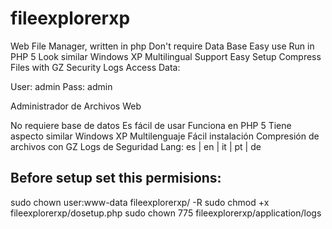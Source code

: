 # fileexplorerxp

Web File Manager, written in php
Don't require Data Base
Easy use
Run in PHP 5
Look similar Windows XP
Multilingual Support
Easy Setup
Compress Files with GZ
Security Logs
Access Data:

User: admin
Pass: admin

Administrador de Archivos Web

No requiere base de datos
Es fácil de usar
Funciona en PHP 5
Tiene aspecto similar Windows XP
Multilenguaje
Fácil instalación
Compresión de archivos con GZ
Logs de Seguridad
Lang: es | en | it | pt | de

Before setup set this permisions:
--------------------------------
sudo chown user:www-data fileexplorerxp/ -R
sudo chmod +x fileexplorerxp/dosetup.php
sudo chown 775 fileexplorerxp/application/logs
